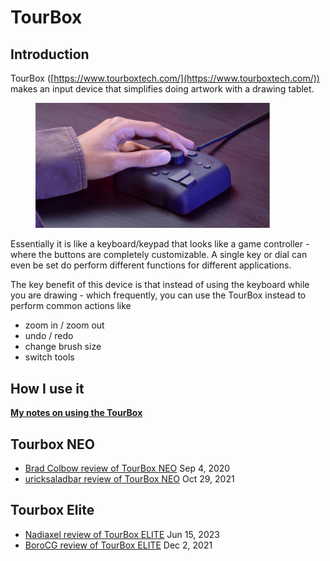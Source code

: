 # TourBox

## Introduction

TourBox ([https://www.tourboxtech.com/](https://www.tourboxtech.com/)) makes an input device that simplifies doing artwork with a drawing tablet.

<figure><img src="../../.gitbook/assets/Screenshot 2023-12-25 122056.jpg" alt="" width="375"><figcaption></figcaption></figure>

Essentially it is like a keyboard/keypad that looks like a game controller - where the buttons are completely customizable. A single key or dial can even be set do perform different functions for different applications.

The key benefit of this device is that instead of using the keyboard while you are drawing - which frequently, you can use the TourBox instead to perform common actions like

* zoom in / zoom out
* undo / redo
* change brush size
* switch tools

## How I use it

[**My notes on using the TourBox**](7p-notes-tourbox.md)

## Tourbox NEO

* [Brad Colbow review of TourBox NEO](https://youtu.be/sQT7Gctw\_gk) Sep 4, 2020
* [uricksaladbar review of TourBox NEO](https://youtu.be/BroG89gnGnk) Oct 29, 2021

## Tourbox Elite

* [Nadiaxel review of TourBox ELITE](https://youtu.be/yH\_zSxUHSw0) Jun 15, 2023
* [BoroCG review of TourBox ELITE](https://youtu.be/4BChI1SvIdE) Dec 2, 2021&#x20;





